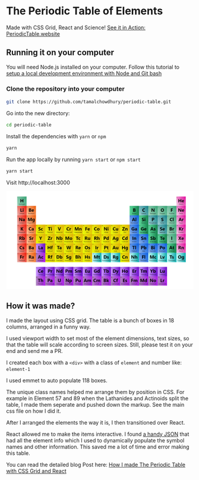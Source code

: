 # The Periodic Table of Elements

Made with CSS Grid, React and Science! [See it in Action: PeriodicTable.website](https://periodictable.website)

## Running it on your computer

You will need Node.js installed on your computer. Follow this tutorial to [setup a local development environment with Node and Git bash](https://tamalweb.com/setup-local-dev-environment)

### Clone the repository into your computer

```sh
git clone https://github.com/tamalchowdhury/periodic-table.git
```

Go into the new directory:

```sh
cd periodic-table
```

Install the dependencies with `yarn` or `npm`

```sh
yarn
```

Run the app locally by running `yarn start` or `npm start`

```sh
yarn start
```

Visit http://localhost:3000

![Periodic Table](./screenshot.jpg)

## How it was made?

I made the layout using CSS grid. The table is a bunch of boxes in 18 columns, arranged in a funny way.

I used viewport width to set most of the element dimensions, text sizes, so that the table will scale according to screen sizes. Still, please test it on your end and send me a PR.

I created each box with a `<div>` with a class of `element` and number like: `element-1`

I used emmet to auto populate 118 boxes.

The unique class names helped me arrange them by position in CSS. For example in Element 57 and 89 when the Lathanides and Actinoids split the table, I made them seperate and pushed down the markup. See the main css file on how I did it.

After I arranged the elements the way it is, I then transitioned over React.

React allowed me to make the items interactive. I found [a handy JSON](https://github.com/Bowserinator/Periodic-Table-JSON) that had all the element info which I used to dynamically populate the symbol names and other information. This saved me a lot of time and error making this table.

You can read the detailed blog Post here: [How I made The Periodic Table with CSS Grid and React](https://tamalweb.com/periodic-table-reactjs)